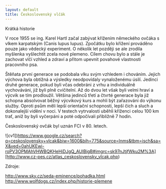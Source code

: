 ```yaml
---
layout: default
title: Československý vlčák
---
```

Krátká historie

V roce 1955 se ing. Karel Hartl začal zabývat křížením německého ovčáka s vlkem karpatským (Canis lupus lupus). Zpočátku bylo křížení prováděno pouze jako vědecký experiment. O několik let později se ale zrodila myšlenka vyšlechtit zcela nové plemeno. Cílem chovu bylo a stále je zachovat vlčí vzhled a zdraví a přitom upevnit povahové vlastnosti pracovního psa.

Štěňata první generace se podobala vlku svým vzhledem i chováním. Jejich výchova byla obtížná a výsledky neodpovídaly vynaloženému úsilí. Jedinci druhé generace, pokud byli včas odebráni z vrhu a individuálně vychováváni, již byli plně cvičitelní. Až do dvou let však byli velmi hraví a výcvik se tím prodloužil. Většina jedinců třetí a čtvrté generace byla již schopna absolvovat běžný výcvikový kurs a mohli být zařazováni do výkonu služby. Oproti psům měli lepší orientační schopnosti, lepší čich a sluch a dokonalejší vidění v noci. V testech vytrvalosti uběhli kříženci celou 100 km trať, aniž by byli vyčerpáni a poté odpočívali přibližně 7 hodin.

Československý ovčák byl uznán FCI v 80. letech.

![cv1])https://www.google.cz/search?q=ceskoslovensky+vlcak&biw=1600&bih=775&source=lnms&tbm=isch&sa=X&ved=0ahUKEwi-roPV3OPMAhVHWBQKHeHiDJgQ_AUIBigB#imgrc=sk97nJtjfWku2M%3A][http://www.cz-pes.cz/atlas_ceskoslovensky_vlcak.php)

Zdroje:

<http://www.sky.cz/seda-eminence/pohadka.html>
<http://www.wolfdogs.cz/index.php/historie-plemene>
